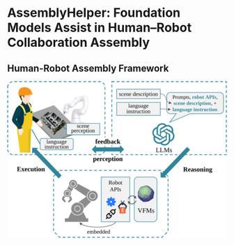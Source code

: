 # AssemblyHelper: Foundation Models Assist in Human–Robot Collaboration Assembly

## Human-Robot Assembly Framework
<div align=center>
    <img src="https://github.com/yuchen-ji/assemblyhelper/blob/main/assets/figures/overview.svg?sanitize=true" width="800px">
</div>